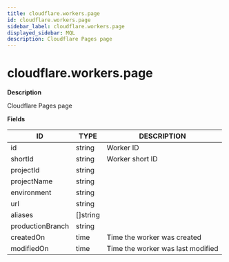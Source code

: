 ```yaml
---
title: cloudflare.workers.page
id: cloudflare.workers.page
sidebar_label: cloudflare.workers.page
displayed_sidebar: MQL
description: Cloudflare Pages page
---
```


# cloudflare.workers.page

**Description**

Cloudflare Pages page

**Fields**

| ID               | TYPE             | DESCRIPTION                       |
| ---------------- | ---------------- | --------------------------------- |
| id               | string           | Worker ID                         |
| shortId          | string           | Worker short ID                   |
| projectId        | string           |                                   |
| projectName      | string           |                                   |
| environment      | string           |                                   |
| url              | string           |                                   |
| aliases          | &#91;&#93;string |                                   |
| productionBranch | string           |                                   |
| createdOn        | time             | Time the worker was created       |
| modifiedOn       | time             | Time the worker was last modified |
